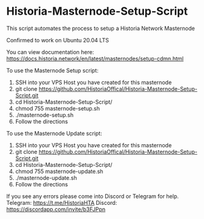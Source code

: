 # Historia-Masternode-Setup-Script
This script automates the process to setup a Historia Network Masternode

Confirmed to work on Ubuntu 20.04 LTS

You can view documentation here: https://docs.historia.network/en/latest/masternodes/setup-cdmn.html

To use the Masternode Setup script:
1. SSH into your VPS Host you have created for this masternode
2. git clone https://github.com/HistoriaOffical/Historia-Masternode-Setup-Script.git
3. cd Historia-Masternode-Setup-Script/
4. chmod 755 masternode-setup.sh
5. ./masternode-setup.sh
6. Follow the directions

To use the Masternode Update script:
1. SSH into your VPS Host you have created for this masternode
2. git clone https://github.com/HistoriaOffical/Historia-Masternode-Setup-Script.git
3. cd Historia-Masternode-Setup-Script/
4. chmod 755 masternode-update.sh
5. ./masternode-update.sh
6. Follow the directions

If you see any errors please come into Discord or Telegram for help.
Telegram: https://t.me/HistoriaHTA
Discord: https://discordapp.com/invite/b3FJPpn
